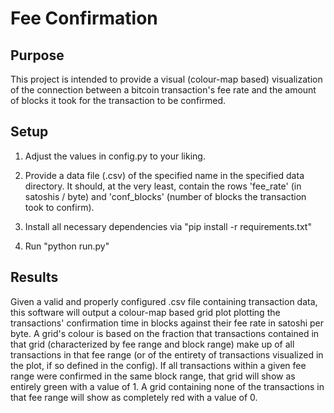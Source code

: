 # Fee Confirmation

## Purpose

This project is intended to provide a visual (colour-map based) visualization of the connection between a bitcoin transaction's fee rate and the amount of blocks it took for the transaction to be confirmed.

## Setup

1. Adjust the values in config.py to your liking.

2. Provide a data file (.csv) of the specified name in the specified data directory. It should, at the very least, contain the rows 'fee_rate' (in satoshis / byte) and 'conf_blocks' (number of blocks the transaction took to confirm).

3. Install all necessary dependencies via "pip install -r requirements.txt"

4. Run "python run.py"

## Results

Given a valid and properly configured .csv file containing transaction data, this software will output a colour-map based grid plot plotting the transactions' confirmation time in blocks against their fee rate in satoshi per byte. A grid's colour is based on the fraction that transactions contained in that grid (characterized by fee range and block range) make up of all transactions in that fee range (or of the entirety of transactions visualized in the plot, if so defined in the config). If all transactions within a given fee range were confirmed in the same block range, that grid will show as entirely green with a value of 1. A grid containing none of the transactions in that fee range will show as completely red with a value of 0.